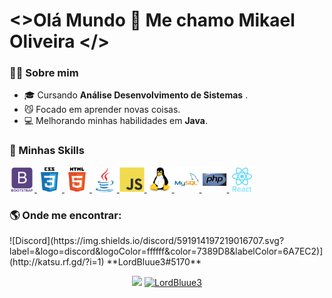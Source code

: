 # <>Olá Mundo 👋 Me chamo Mikael Oliveira </>


### 👨‍💻  Sobre mim

-   🎓  Cursando  **Análise Desenvolvimento de Sistemas** .
-   😼  Focado em aprender novas coisas.
-   💻  Melhorando minhas habilidades em  **Java**.

### 📌  Minhas Skills
<p align="left"> <a href="https://getbootstrap.com" target="_blank"> <img src="https://raw.githubusercontent.com/devicons/devicon/master/icons/bootstrap/bootstrap-plain-wordmark.svg" alt="bootstrap" width="40" height="40"/> </a> <a href="https://www.w3schools.com/css/" target="_blank"> <img src="https://raw.githubusercontent.com/devicons/devicon/master/icons/css3/css3-original-wordmark.svg" alt="css3" width="40" height="40"/> </a> <a href="https://www.w3.org/html/" target="_blank"> <img src="https://raw.githubusercontent.com/devicons/devicon/master/icons/html5/html5-original-wordmark.svg" alt="html5" width="40" height="40"/> </a> <a href="https://www.java.com" target="_blank"> <img src="https://raw.githubusercontent.com/devicons/devicon/master/icons/java/java-original.svg" alt="java" width="40" height="40"/> </a> <a href="https://developer.mozilla.org/en-US/docs/Web/JavaScript" target="_blank"> <img src="https://raw.githubusercontent.com/devicons/devicon/master/icons/javascript/javascript-original.svg" alt="javascript" width="40" height="40"/> </a> <a href="https://www.linux.org/" target="_blank"> <img src="https://raw.githubusercontent.com/devicons/devicon/master/icons/linux/linux-original.svg" alt="linux" width="40" height="40"/> </a> <a href="https://www.mysql.com/" target="_blank"> <img src="https://raw.githubusercontent.com/devicons/devicon/master/icons/mysql/mysql-original-wordmark.svg" alt="mysql" width="40" height="40"/> </a> <a href="https://www.php.net" target="_blank"> <img src="https://raw.githubusercontent.com/devicons/devicon/master/icons/php/php-original.svg" alt="php" width="40" height="40"/> </a> <a href="https://reactjs.org/" target="_blank"> <img src="https://raw.githubusercontent.com/devicons/devicon/master/icons/react/react-original-wordmark.svg" alt="react" width="40" height="40"/> </a> </p>

### 🌎  Onde me encontrar:

<p align="left">  
![Discord](https://img.shields.io/discord/591914197219016707.svg?label=&logo=discord&logoColor=ffffff&color=7389D8&labelColor=6A7EC2)](http://katsu.rf.gd/?i=1) **LordBluue3#5170**
</p>  


<p align = "center">
  <a href="https://github.com/LordBluue3"><img src="https://github-readme-stats.vercel.app/api/top-langs/?username=LordBluue3&layout=compact&theme=dark"/></a> 
  <a href="https://github.com/LordBluue3"><img src="https://github-readme-stats.vercel.app/api?username=LordBluue3&show_icons=true&theme=dark&include_all_commits=true&count_private=true" alt="LordBluue3"/></a>
</p> 
